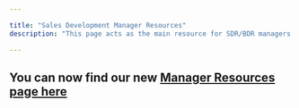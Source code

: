 ```yaml
---

title: "Sales Development Manager Resources"
description: "This page acts as the main resource for SDR/BDR managers." 

---
```



## You can now find our new [Manager Resources page here](/handbook/marketing/sales-development/sales-development-tools/#sales-dev-manager-resources)

